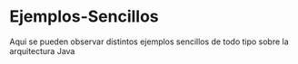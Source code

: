 # Ejemplos-Sencillos
Aqui se pueden observar distintos ejemplos sencillos de todo tipo sobre la arquitectura Java
